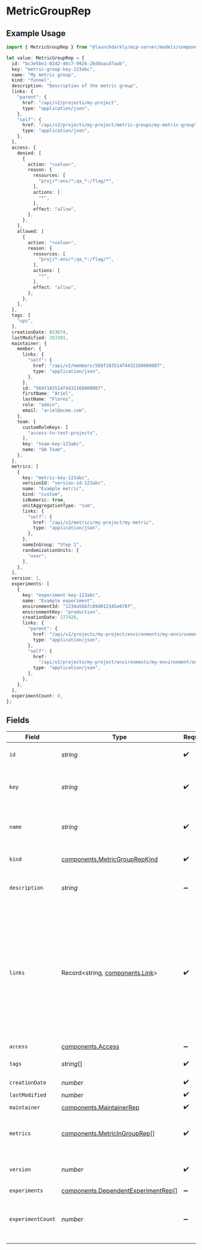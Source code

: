 # MetricGroupRep

## Example Usage

```typescript
import { MetricGroupRep } from "@launchdarkly/mcp-server/models/components";

let value: MetricGroupRep = {
  id: "bc3e5be1-02d2-40c7-9926-26d0aacd7aab",
  key: "metric-group-key-123abc",
  name: "My metric group",
  kind: "funnel",
  description: "Description of the metric group",
  links: {
    "parent": {
      href: "/api/v2/projects/my-project",
      type: "application/json",
    },
    "self": {
      href: "/api/v2/projects/my-project/metric-groups/my-metric-group",
      type: "application/json",
    },
  },
  access: {
    denied: [
      {
        action: "<value>",
        reason: {
          resources: [
            "proj/*:env/*;qa_*:/flag/*",
          ],
          actions: [
            "*",
          ],
          effect: "allow",
        },
      },
    ],
    allowed: [
      {
        action: "<value>",
        reason: {
          resources: [
            "proj/*:env/*;qa_*:/flag/*",
          ],
          actions: [
            "*",
          ],
          effect: "allow",
        },
      },
    ],
  },
  tags: [
    "ops",
  ],
  creationDate: 853674,
  lastModified: 263381,
  maintainer: {
    member: {
      links: {
        "self": {
          href: "/api/v2/members/569f183514f4432160000007",
          type: "application/json",
        },
      },
      id: "569f183514f4432160000007",
      firstName: "Ariel",
      lastName: "Flores",
      role: "admin",
      email: "ariel@acme.com",
    },
    team: {
      customRoleKeys: [
        "access-to-test-projects",
      ],
      key: "team-key-123abc",
      name: "QA Team",
    },
  },
  metrics: [
    {
      key: "metric-key-123abc",
      versionId: "version-id-123abc",
      name: "Example metric",
      kind: "custom",
      isNumeric: true,
      unitAggregationType: "sum",
      links: {
        "self": {
          href: "/api/v2/metrics/my-project/my-metric",
          type: "application/json",
        },
      },
      nameInGroup: "Step 1",
      randomizationUnits: [
        "user",
      ],
    },
  ],
  version: 1,
  experiments: [
    {
      key: "experiment-key-123abc",
      name: "Example experiment",
      environmentId: "1234a56b7c89d012345e678f",
      environmentKey: "production",
      creationDate: 277426,
      links: {
        "parent": {
          href: "/api/v2/projects/my-project/environments/my-environment",
          type: "application/json",
        },
        "self": {
          href:
            "/api/v2/projects/my-project/environments/my-environment/experiments/example-experiment",
          type: "application/json",
        },
      },
    },
  ],
  experimentCount: 0,
};
```

## Fields

| Field                                                                                                                                                                                            | Type                                                                                                                                                                                             | Required                                                                                                                                                                                         | Description                                                                                                                                                                                      | Example                                                                                                                                                                                          |
| ------------------------------------------------------------------------------------------------------------------------------------------------------------------------------------------------ | ------------------------------------------------------------------------------------------------------------------------------------------------------------------------------------------------ | ------------------------------------------------------------------------------------------------------------------------------------------------------------------------------------------------ | ------------------------------------------------------------------------------------------------------------------------------------------------------------------------------------------------ | ------------------------------------------------------------------------------------------------------------------------------------------------------------------------------------------------ |
| `id`                                                                                                                                                                                             | *string*                                                                                                                                                                                         | :heavy_check_mark:                                                                                                                                                                               | The ID of this metric group                                                                                                                                                                      | bc3e5be1-02d2-40c7-9926-26d0aacd7aab                                                                                                                                                             |
| `key`                                                                                                                                                                                            | *string*                                                                                                                                                                                         | :heavy_check_mark:                                                                                                                                                                               | A unique key to reference the metric group                                                                                                                                                       | metric-group-key-123abc                                                                                                                                                                          |
| `name`                                                                                                                                                                                           | *string*                                                                                                                                                                                         | :heavy_check_mark:                                                                                                                                                                               | A human-friendly name for the metric group                                                                                                                                                       | My metric group                                                                                                                                                                                  |
| `kind`                                                                                                                                                                                           | [components.MetricGroupRepKind](../../models/components/metricgrouprepkind.md)                                                                                                                   | :heavy_check_mark:                                                                                                                                                                               | The type of the metric group                                                                                                                                                                     | funnel                                                                                                                                                                                           |
| `description`                                                                                                                                                                                    | *string*                                                                                                                                                                                         | :heavy_minus_sign:                                                                                                                                                                               | Description of the metric group                                                                                                                                                                  | Description of the metric group                                                                                                                                                                  |
| `links`                                                                                                                                                                                          | Record<string, [components.Link](../../models/components/link.md)>                                                                                                                               | :heavy_check_mark:                                                                                                                                                                               | The location and content type of related resources                                                                                                                                               | {<br/>"parent": {<br/>"href": "/api/v2/projects/my-project",<br/>"type": "application/json"<br/>},<br/>"self": {<br/>"href": "/api/v2/projects/my-project/metric-groups/my-metric-group",<br/>"type": "application/json"<br/>}<br/>} |
| `access`                                                                                                                                                                                         | [components.Access](../../models/components/access.md)                                                                                                                                           | :heavy_minus_sign:                                                                                                                                                                               | N/A                                                                                                                                                                                              |                                                                                                                                                                                                  |
| `tags`                                                                                                                                                                                           | *string*[]                                                                                                                                                                                       | :heavy_check_mark:                                                                                                                                                                               | Tags for the metric group                                                                                                                                                                        | [<br/>"ops"<br/>]                                                                                                                                                                                |
| `creationDate`                                                                                                                                                                                   | *number*                                                                                                                                                                                         | :heavy_check_mark:                                                                                                                                                                               | N/A                                                                                                                                                                                              |                                                                                                                                                                                                  |
| `lastModified`                                                                                                                                                                                   | *number*                                                                                                                                                                                         | :heavy_check_mark:                                                                                                                                                                               | N/A                                                                                                                                                                                              |                                                                                                                                                                                                  |
| `maintainer`                                                                                                                                                                                     | [components.MaintainerRep](../../models/components/maintainerrep.md)                                                                                                                             | :heavy_check_mark:                                                                                                                                                                               | N/A                                                                                                                                                                                              |                                                                                                                                                                                                  |
| `metrics`                                                                                                                                                                                        | [components.MetricInGroupRep](../../models/components/metricingrouprep.md)[]                                                                                                                     | :heavy_check_mark:                                                                                                                                                                               | An ordered list of the metrics in this metric group                                                                                                                                              |                                                                                                                                                                                                  |
| `version`                                                                                                                                                                                        | *number*                                                                                                                                                                                         | :heavy_check_mark:                                                                                                                                                                               | The version of this metric group                                                                                                                                                                 | 1                                                                                                                                                                                                |
| `experiments`                                                                                                                                                                                    | [components.DependentExperimentRep](../../models/components/dependentexperimentrep.md)[]                                                                                                         | :heavy_minus_sign:                                                                                                                                                                               | N/A                                                                                                                                                                                              |                                                                                                                                                                                                  |
| `experimentCount`                                                                                                                                                                                | *number*                                                                                                                                                                                         | :heavy_minus_sign:                                                                                                                                                                               | The number of experiments using this metric group                                                                                                                                                | 0                                                                                                                                                                                                |